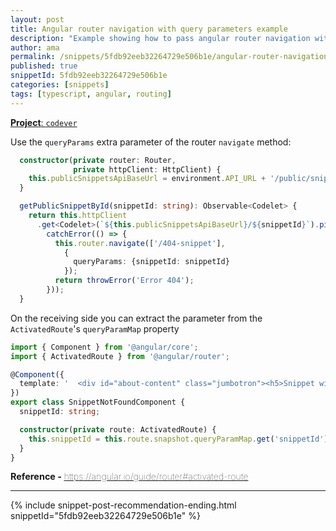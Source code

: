 ```yaml
---
layout: post
title: Angular router navigation with query parameters example
description: "Example showing how to pass angular router navigation with query parameters and how to receive them"
author: ama
permalink: /snippets/5fdb92eeb32264729e506b1e/angular-router-navigation-with-query-parameters-example
published: true
snippetId: 5fdb92eeb32264729e506b1e
categories: [snippets]
tags: [typescript, angular, routing]
---
```


[**Project**: `codever`](https://github.com/CodeverDotDev/codever)

Use the `queryParams` extra parameter of the router `navigate` method:

```typescript
  constructor(private router: Router,
              private httpClient: HttpClient) {
    this.publicSnippetsApiBaseUrl = environment.API_URL + '/public/snippets';
  }

  getPublicSnippetById(snippetId: string): Observable<Codelet> {
    return this.httpClient
      .get<Codelet>(`${this.publicSnippetsApiBaseUrl}/${snippetId}`).pipe(
        catchError(() => {
          this.router.navigate(['/404-snippet'],
            {
              queryParams: {snippetId: snippetId}
            });
          return throwError('Error 404');
        }));
  }
```

On the receiving side you can extract the parameter from the `ActivatedRoute`'s `queryParamMap` property

```typescript
import { Component } from '@angular/core';
import { ActivatedRoute } from '@angular/router';

@Component({
  template: '  <div id="about-content" class="jumbotron"><h5>Snippet with the id "{{snippetId}}" was not found - the submitter might have deleted it</h5> </div>'
})
export class SnippetNotFoundComponent {
  snippetId: string;

  constructor(private route: ActivatedRoute) {
    this.snippetId = this.route.snapshot.queryParamMap.get('snippetId');
  }
}

```

<span style="font-size: 0.9rem">
  <strong>Reference - </strong>
  <a href="https://angular.io/guide/router#activated-route" target="_blank" style="font-weight: lighter">
     https://angular.io/guide/router#activated-route
  </a>
</span>

<hr/>


 {% include snippet-post-recommendation-ending.html snippetId="5fdb92eeb32264729e506b1e" %}
